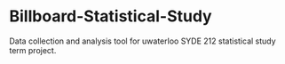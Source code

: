 # Billboard-Statistical-Study
Data collection and analysis tool for uwaterloo SYDE 212 statistical study term project.
